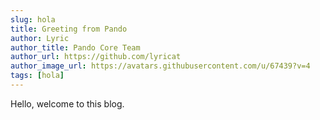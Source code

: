 ```yaml
---
slug: hola
title: Greeting from Pando
author: Lyric
author_title: Pando Core Team
author_url: https://github.com/lyricat
author_image_url: https://avatars.githubusercontent.com/u/67439?v=4
tags: [hola]
---
```


Hello, welcome to this blog.

<!--truncate-->


